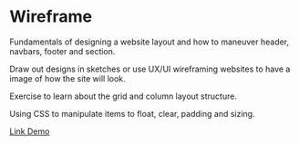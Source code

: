# Wireframe

Fundamentals of designing a website layout and how to maneuver header, navbars, footer and section.

Draw out designs in sketches or use UX/UI wireframing websites to have a image of how the site will look. 

Exercise to learn about the grid and column layout structure.

Using CSS to manipulate items to float, clear, padding and sizing.

[Link Demo](https://dev-lam.github.io/Wireframe/)
